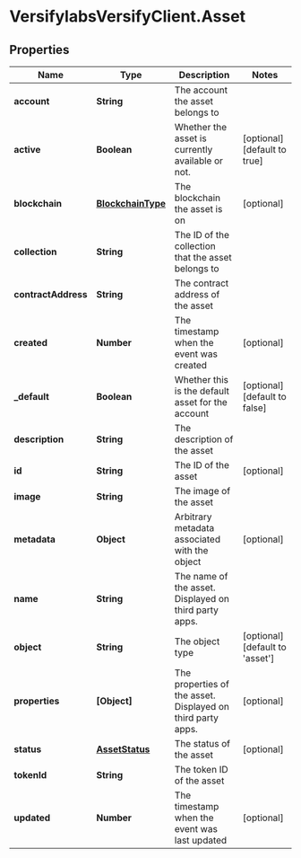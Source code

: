 # VersifylabsVersifyClient.Asset

## Properties

Name | Type | Description | Notes
------------ | ------------- | ------------- | -------------
**account** | **String** | The account the asset belongs to | 
**active** | **Boolean** | Whether the asset is currently available or not. | [optional] [default to true]
**blockchain** | [**BlockchainType**](BlockchainType.md) | The blockchain the asset is on | [optional] 
**collection** | **String** | The ID of the collection that the asset belongs to | 
**contractAddress** | **String** | The contract address of the asset | 
**created** | **Number** | The timestamp when the event was created | [optional] 
**_default** | **Boolean** | Whether this is the default asset for the account | [optional] [default to false]
**description** | **String** | The description of the asset | 
**id** | **String** | The ID of the asset | [optional] 
**image** | **String** | The image of the asset | 
**metadata** | **Object** | Arbitrary metadata associated with the object | [optional] 
**name** | **String** | The name of the asset. Displayed on third party apps. | 
**object** | **String** | The object type | [optional] [default to &#39;asset&#39;]
**properties** | **[Object]** | The properties of the asset. Displayed on third party apps. | [optional] 
**status** | [**AssetStatus**](AssetStatus.md) | The status of the asset | [optional] 
**tokenId** | **String** | The token ID of the asset | 
**updated** | **Number** | The timestamp when the event was last updated | [optional] 


